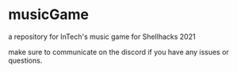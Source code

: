 # musicGame
a repository for InTech's music game for Shellhacks 2021

make sure to communicate on the discord if you have any issues or questions.
